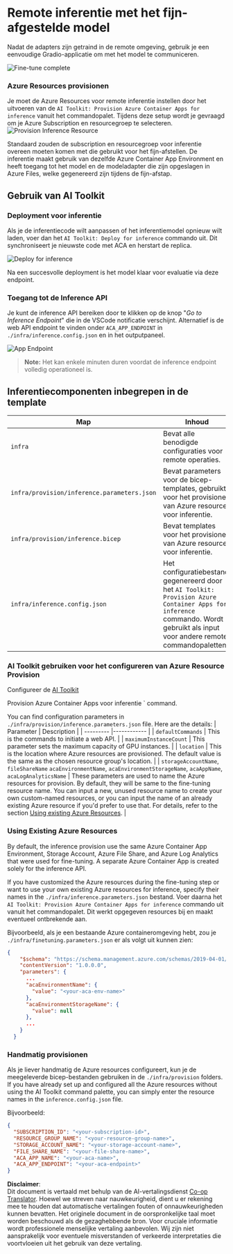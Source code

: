 <!--
CO_OP_TRANSLATOR_METADATA:
{
  "original_hash": "a54cd3d65b6963e4e8ce21e143c3ab04",
  "translation_date": "2025-05-09T12:42:29+00:00",
  "source_file": "md/01.Introduction/03/Remote_Interence.md",
  "language_code": "nl"
}
-->
# Remote inferentie met het fijn-afgestelde model

Nadat de adapters zijn getraind in de remote omgeving, gebruik je een eenvoudige Gradio-applicatie om met het model te communiceren.

![Fine-tune complete](../../../../../translated_images/log-finetuning-res.4b3ee593f24d3096742d09375adade22b217738cab93bc1139f224e5888a1cbf.nl.png)

### Azure Resources provisionen  
Je moet de Azure Resources voor remote inferentie instellen door het uitvoeren van de `AI Toolkit: Provision Azure Container Apps for inference` vanuit het commandopalet. Tijdens deze setup wordt je gevraagd om je Azure Subscription en resourcegroep te selecteren.  
![Provision Inference Resource](../../../../../translated_images/command-provision-inference.b294f3ae5764ab45b83246d464ad5329b0de20cf380f75a699b4cc6b5495ca11.nl.png)

Standaard zouden de subscription en resourcegroep voor inferentie overeen moeten komen met die gebruikt voor het fijn-afstellen. De inferentie maakt gebruik van dezelfde Azure Container App Environment en heeft toegang tot het model en de modeladapter die zijn opgeslagen in Azure Files, welke gegenereerd zijn tijdens de fijn-afstap.

## Gebruik van AI Toolkit

### Deployment voor inferentie  
Als je de inferentiecode wilt aanpassen of het inferentiemodel opnieuw wilt laden, voer dan het `AI Toolkit: Deploy for inference` commando uit. Dit synchroniseert je nieuwste code met ACA en herstart de replica.

![Deploy for inference](../../../../../translated_images/command-deploy.cb6508c973d6257e649aa4f262d3c170a374da3e9810a4f3d9e03935408a592b.nl.png)

Na een succesvolle deployment is het model klaar voor evaluatie via deze endpoint.

### Toegang tot de Inference API

Je kunt de inference API bereiken door te klikken op de knop "*Go to Inference Endpoint*" die in de VSCode notificatie verschijnt. Alternatief is de web API endpoint te vinden onder `ACA_APP_ENDPOINT` in `./infra/inference.config.json` en in het outputpaneel.

![App Endpoint](../../../../../translated_images/notification-deploy.00f4267b7aa6a18cfaaec83a7831b5d09311d5d96a70bb4c9d651ea4a41a8af7.nl.png)

> **Note:** Het kan enkele minuten duren voordat de inference endpoint volledig operationeel is.

## Inferentiecomponenten inbegrepen in de template

| Map | Inhoud |
| ------ |--------- |
| `infra` | Bevat alle benodigde configuraties voor remote operaties. |
| `infra/provision/inference.parameters.json` | Bevat parameters voor de bicep-templates, gebruikt voor het provisionen van Azure resources voor inferentie. |
| `infra/provision/inference.bicep` | Bevat templates voor het provisionen van Azure resources voor inferentie. |
| `infra/inference.config.json` | Het configuratiebestand, gegenereerd door het `AI Toolkit: Provision Azure Container Apps for inference` commando. Wordt gebruikt als input voor andere remote commandopaletten. |

### AI Toolkit gebruiken voor het configureren van Azure Resource Provision  
Configureer de [AI Toolkit](https://marketplace.visualstudio.com/items?itemName=ms-windows-ai-studio.windows-ai-studio)

Provision Azure Container Apps voor inferentie ` command.

You can find configuration parameters in `./infra/provision/inference.parameters.json` file. Here are the details:
| Parameter | Description |
| --------- |------------ |
| `defaultCommands` | This is the commands to initiate a web API. |
| `maximumInstanceCount` | This parameter sets the maximum capacity of GPU instances. |
| `location` | This is the location where Azure resources are provisioned. The default value is the same as the chosen resource group's location. |
| `storageAccountName`, `fileShareName` `acaEnvironmentName`, `acaEnvironmentStorageName`, `acaAppName`,  `acaLogAnalyticsName` | These parameters are used to name the Azure resources for provision. By default, they will be same to the fine-tuning resource name. You can input a new, unused resource name to create your own custom-named resources, or you can input the name of an already existing Azure resource if you'd prefer to use that. For details, refer to the section [Using existing Azure Resources](../../../../../md/01.Introduction/03). |

### Using Existing Azure Resources

By default, the inference provision use the same Azure Container App Environment, Storage Account, Azure File Share, and Azure Log Analytics that were used for fine-tuning. A separate Azure Container App is created solely for the inference API. 

If you have customized the Azure resources during the fine-tuning step or want to use your own existing Azure resources for inference, specify their names in the `./infra/inference.parameters.json` bestand. Voer daarna het `AI Toolkit: Provision Azure Container Apps for inference` commando uit vanuit het commandopalet. Dit werkt opgegeven resources bij en maakt eventueel ontbrekende aan.

Bijvoorbeeld, als je een bestaande Azure containeromgeving hebt, zou je `./infra/finetuning.parameters.json` er als volgt uit kunnen zien:

```json
{
    "$schema": "https://schema.management.azure.com/schemas/2019-04-01/deploymentParameters.json#",
    "contentVersion": "1.0.0.0",
    "parameters": {
      ...
      "acaEnvironmentName": {
        "value": "<your-aca-env-name>"
      },
      "acaEnvironmentStorageName": {
        "value": null
      },
      ...
    }
  }
```

### Handmatig provisionen  
Als je liever handmatig de Azure resources configureert, kun je de meegeleverde bicep-bestanden gebruiken in de `./infra/provision` folders. If you have already set up and configured all the Azure resources without using the AI Toolkit command palette, you can simply enter the resource names in the `inference.config.json` file.

Bijvoorbeeld:

```json
{
  "SUBSCRIPTION_ID": "<your-subscription-id>",
  "RESOURCE_GROUP_NAME": "<your-resource-group-name>",
  "STORAGE_ACCOUNT_NAME": "<your-storage-account-name>",
  "FILE_SHARE_NAME": "<your-file-share-name>",
  "ACA_APP_NAME": "<your-aca-name>",
  "ACA_APP_ENDPOINT": "<your-aca-endpoint>"
}
```

**Disclaimer**:  
Dit document is vertaald met behulp van de AI-vertalingsdienst [Co-op Translator](https://github.com/Azure/co-op-translator). Hoewel we streven naar nauwkeurigheid, dient u er rekening mee te houden dat automatische vertalingen fouten of onnauwkeurigheden kunnen bevatten. Het originele document in de oorspronkelijke taal moet worden beschouwd als de gezaghebbende bron. Voor cruciale informatie wordt professionele menselijke vertaling aanbevolen. Wij zijn niet aansprakelijk voor eventuele misverstanden of verkeerde interpretaties die voortvloeien uit het gebruik van deze vertaling.